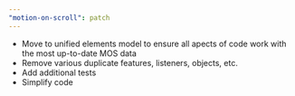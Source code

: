 ```yaml
---
"motion-on-scroll": patch
---
```


- Move to unified elements model to ensure all apects of code work with the most up-to-date MOS data
- Remove various duplicate features, listeners, objects, etc.
- Add additional tests
- Simplify code
